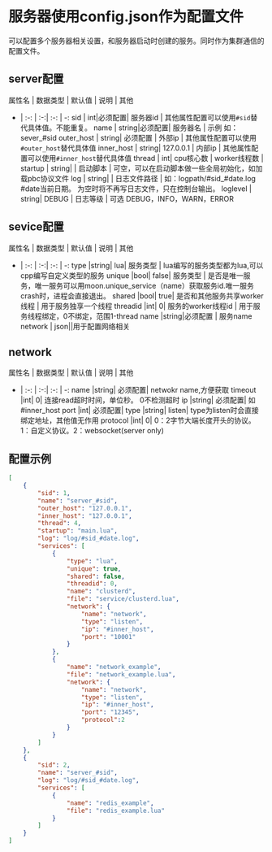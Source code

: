 # 服务器使用config.json作为配置文件
可以配置多个服务器相关设置，和服务器启动时创建的服务。同时作为集群通信的配置文件。

## server配置

属性名 | 数据类型 | 默认值 | 说明 | 其他 
- | :-: | :-:| :-: | -: 
sid | int|必须配置| 服务器id | 其他属性配置可以使用`#sid`替代具体值。不能重复。
name | string|必须配置| 服务器名 | 示例 如：sever_#sid
outer_host | string| 必须配置 | 外部ip | 其他属性配置可以使用`#outer_host`替代具体值
inner_host | string| 127.0.0.1 | 内部ip | 其他属性配置可以使用`#inner_host`替代具体值
thread | int| cpu核心数 | worker线程数 | 
startup | string|  | 启动脚本 | 可空，可以在启动脚本做一些全局初始化，如加载pbc协议文件
log | string|  | 日志文件路径 | 如：logpath/#sid_#date.log #date当前日期。 为空时将不再写日志文件，只在控制台输出。
loglevel | string| DEBUG | 日志等级 | 可选 DEBUG，INFO，WARN，ERROR

## sevice配置

属性名 | 数据类型 | 默认值 | 说明 | 其他 
- | :-: | :-:| :-: | -: 
type |string| lua| 服务类型 | lua编写的服务类型都为lua,可以cpp编写自定义类型的服务
unique |bool| false| 服务类型 | 是否是唯一服务，唯一服务可以用moon.unique_service（name）获取服务id.唯一服务crash时，进程会直接退出。
shared |bool| true| 是否和其他服务共享worker线程 | 用于服务独享一个线程
threadid |int| 0| 服务的worker线程id | 用于服务线程绑定，0不绑定，范围1-thread
name |string|必须配置 | 服务name
network | json||用于配置网络相关  

## network

属性名 | 数据类型 | 默认值 | 说明 | 其他
- | :-: | :-:| :-: | -: 
name |string| 必须配置| netwokr name,方便获取
timeout |int| 0| 连接read超时时间，单位秒。 0不检测超时
ip |string| 必须配置| 如 #inner_host
port |int| 必须配置|
type |string| listen| type为listen时会直接绑定地址，其他值无作用
protocol |int| 0| 0：2字节大端长度开头的协议。1：自定义协议。2：websocket(server only)

## 配置示例

```json
[
    {
        "sid": 1,
        "name": "server_#sid",
        "outer_host": "127.0.0.1",
        "inner_host": "127.0.0.1",
        "thread": 4,
        "startup": "main.lua",
        "log": "log/#sid_#date.log",
        "services": [
            {
                "type": "lua",
                "unique": true,
                "shared": false,
                "threadid": 0,
                "name": "clusterd",
                "file": "service/clusterd.lua",
                "network": {
                    "name": "network",
                    "type": "listen",
                    "ip": "#inner_host",
                    "port": "10001"
                }
            },
            {
                "name": "network_example",
                "file": "network_example.lua",
                "network": {
                    "name": "network",
                    "type": "listen",
                    "ip": "#inner_host",
                    "port": "12345",
                    "protocol":2
                }
            }
        ]
    },
    {
        "sid": 2,
        "name": "server_#sid",
        "log": "log/#sid_#date.log",
        "services": [
            {
                "name": "redis_example",
                "file": "redis_example.lua"
            }
        ]
    }
]
```

